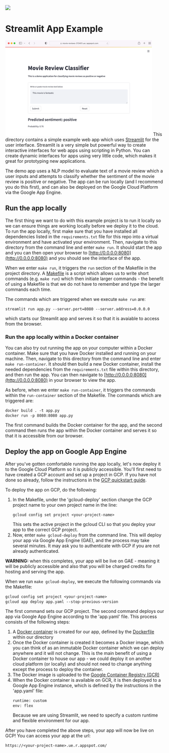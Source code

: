 ![](https://storage.googleapis.com/aipi_datasets/Duke-AIPI-Logo.png)

# Streamlit App Example
![](../img/streamlit_app.png)
This directory contains a simple example web app which uses [Streamlit](https://streamlit.io) for the user interface.  Streamlit is a very simple but powerful way to create interactive interfaces for web apps using scripting in Python.  You can create dynamic interfaces for apps using very little code, which makes it great for prototyping new applications.

The demo app uses a NLP model to evaluate text of a movie review which a user inputs and attempts to classify whether the sentiment of the movie review is positive or negative.  The app can be run locally (and I recommend you do this first), and can also be deployed on the Google Cloud Platform via the Google App Engine.

## Run the app locally
The first thing we want to do with this example project is to run it locally so we can ensure things are working locally before we deploy it to the cloud.  To run the app locally, first make sure that you have installed all dependencies listed in the `requirements.txt` file for this repo into a virtual environment and have activated your environment.  Then, navigate to this directory from the command line and enter `make run`.  It should start the app and you can then open your browser to [http://0.0.0.0:8080](http://0.0.0.0:8080) and you should see the interface of the app.

When we enter `make run`, it triggers the `run` section of the Makefile in the project directory.  A [Makefile](https://opensource.com/article/18/8/what-how-makefile) is a script which allows us to write short commands (e.g. `make run`) which then initiate larger commands - the benefit of using a Makefile is that we do not have to remember and type the larger commands each time.

The commands which are triggered when we execute `make run` are:
```
streamlit run app.py --server.port=8080 --server.address=0.0.0.0
```
which starts our Streamlit app and serves it so that it is avaiable to access from the browser.

### Run the app locally within a Docker container
You can also try out running the app on your computer within a Docker container.  Make sure that you have Docker installed and running on your machine.  Then, navigate to this directory from the command line and enter `make run-container`.  It should then build a new Docker container, install the needed dependencies from the `requirements.txt` file within this directory, and then run the app.  You can then navigate to [http://0.0.0.0:8080](http://0.0.0.0:8080) in your browser to view the app.

As before, when we enter `make run-container`, it triggers the commands within the `run-container` section of the Makefile.  The commands which are triggered are:
```
docker build . -t app.py
docker run -p 8080:8080 app.py
```
The first command builds the Docker container for the app, and the second command then runs the app within the Docker container and serves it so that it is accessible from our browser.

## Deploy the app on Google App Engine
After you've gotten comfortable running the app locally, let's now deploy it to the Google Cloud Platform so it is publicly accessible.  You'll first need to have created a GCP account and set up a project in GCP.  If you have not done so already, follow the instructions in the [GCP quickstart guide](https://github.com/AIPI540/AIPI540-Deep-Learning-Applications/blob/main/0_infra_setup/GCP_quickstart.md).

To deploy the app on GCP, do the following:  
1) In the Makefile, under the 'gcloud-deploy' section change the GCP project name to your own project name in the line:
    ```
    gcloud config set project <your-project-name>
    ```
    This sets the active project in the gcloud CLI so that you deploy your app to the correct GCP project.  
2) Now, enter `make gcloud-deploy` from the command line.  This will deploy your app via Google App Engine (GAE), and the process may take several minutes.  It may ask you to authenticate with GCP if you are not already authenticated.

**WARNING:** when this completes, your app will be live on GAE - meaning it will be publicly accessible and also that you will be charged credits for hosting and serving the app.  

When we run `make gcloud-deploy`, we execute the following commands via the Makefile:  
```
gcloud config set project <your-project-name>
gcloud app deploy app.yaml --stop-previous-version
```

The first command sets our GCP project.  The second command deploys our app via Google App Engine according to the 'app.yaml' file.  This process consists of the following steps:
1) A [Docker container](https://www.docker.com/resources/what-container) is created for our app, defined by the [Dockerfile](https://docs.docker.com/engine/reference/builder/) within our directory 
2) Once the Docker container is created it becomes a Docker image, which you can think of as an immutable Docker container which we can deploy anywhere and it will not change.  This is the main benefit of using a Docker container to house our app - we could deploy it on another cloud platform (or locally) and should not need to change anything except the process to deploy the container.
3) The Docker image is uploaded to the [Google Container Registry (GCR)](https://cloud.google.com/container-registry)
4) When the Docker container is available on GCR, it is then deployed to a Google App Engine instance, which is defined by the instructions in the 'app.yaml' file:
    ```
    runtime: custom
    env: flex
    ```
    Because we are using Streamlit, we need to specify a custom runtime and flexible environment for our app.

After you have completed the above steps, your app will now be live on GCP!  You can access your app at the url:
```
https://<your-project-name>.ue.r.appspot.com/
```






